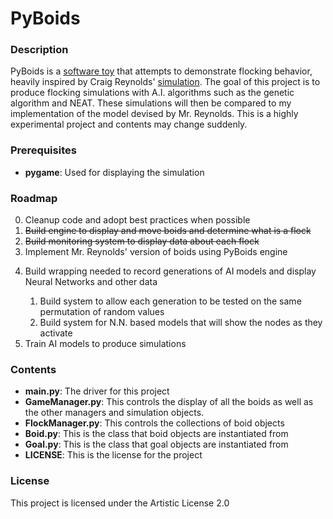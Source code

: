 # PyBoids

### Description
PyBoids is a [software toy](https://en.wikipedia.org/wiki/Toy_program "The heck is that?") that attempts to demonstrate flocking behavior, heavily inspired by Craig Reynolds' [simulation](https://www.red3d.com/cwr/boids/ "Mr. Reynold's boids").
The goal of this project is to produce flocking simulations with A.I. algorithms such as the genetic algorithm and NEAT.
These simulations will then be compared to my implementation of the model devised by Mr. Reynolds.
This is a highly experimental project and contents may change suddenly.

### Prerequisites
* **pygame**: Used for displaying the simulation


### Roadmap
0. Cleanup code and adopt best practices when possible
1. ~~Build engine to display and move boids and determine what is a flock~~
2. ~~Build monitoring system to display data about each flock~~
3. Implement Mr. Reynolds' version of boids using PyBoids engine
<ol start = 4>
    <li> Build wrapping needed to record generations of AI models and display Neural Networks and other data</li>
    <ol start = i>
        <li>Build system to allow each generation to be tested on the same permutation of random values</li>
        <li>Build system for N.N. based models that will show the nodes as they activate</li>
    </ol>
    <li>Train AI models to produce simulations</li>
</ol>



### Contents
* **main.py**: The driver for this project
* **GameManager.py**: This controls the display of all the boids as well as the other managers and simulation objects.
* **FlockManager.py**: This controls the collections of boid objects
* **Boid.py**: This is the class that boid objects are instantiated from
* **Goal.py**: This is the class that goal objects are instantiated from
* **LICENSE**: This is the license for the project

### License
This project is licensed under the Artistic License 2.0